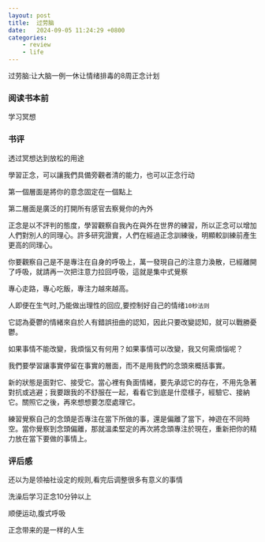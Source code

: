 ```yaml
---
layout: post
title:  过劳脑
date:   2024-09-05 11:24:29 +0800
categories: 
    - review 
    - life
---
```


过劳脑:让大脑一例一休让情绪排毒的8周正念计划

### 阅读书本前

学习冥想

### 书评

透过冥想达到放松的用途

學習正念，可以讓我們具備旁觀者清的能力，也可以正念行动

第一個層面是將你的意念固定在一個點上

第二層面是廣泛的打開所有感官去察覺你的內外

正念是以不評判的態度，學習觀察自我內在與外在世界的練習，所以正念可以增加人們對別人的同理心。許多研究證實，人們在經過正念訓練後，明顯較訓練前產生更高的同理心。

你要觀察自己是不是專注在自身的呼吸上，萬一發現自己的注意力渙散，已經離開了呼吸，就請再一次把注意力拉回呼吸，這就是集中式覺察

專心走路，專心吃飯，專注力越來越高。 

人即便在生气时,乃能做出理性的回应,要控制好自己的情绪`10秒法则`

它認為憂鬱的情緒來自於人有錯誤扭曲的認知，因此只要改變認知，就可以戰勝憂鬱。

如果事情不能改變，我煩惱又有何用？如果事情可以改變，我又何需煩惱呢？

我們要學習讓事實停留在事實的層面，而不是用我們的念頭來概括事實。

新的狀態是面對它、接受它。當心裡有負面情緒，要先承認它的存在，不用先急著對抗或逃避；我要跟我的不舒服在一起，看看它到底是什麼樣子，經驗它、接納它。關照它之後，再來想想要怎麼處理它。

練習覺察自己的念頭是否專注在當下所做的事，還是偏離了當下，神遊在不同時空。當你覺察到念頭偏離，那就溫柔堅定的再次將念頭專注於現在，重新把你的精力放在當下要做的事情上。

### 评后感

还以为是领袖社设定的规则,看完后调整很多有意义的事情

洗澡后学习正念10分钟以上

顺便运动,腹式呼吸

正念带来的是一样的人生
